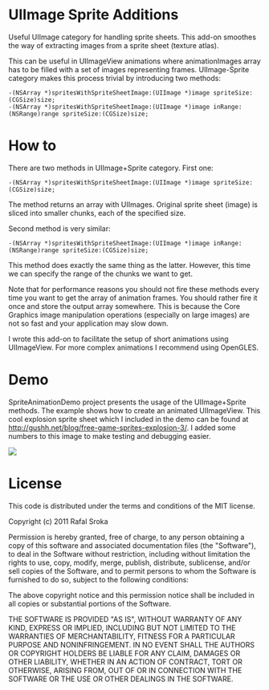 UIImage Sprite Additions
=============

Useful UIImage category for handling sprite sheets. This add-on smoothes the way of extracting images from a sprite sheet (texture atlas).

This can be useful in UIImageView animations where animationImages array has to be filled with a set of images representing frames. UIImage-Sprite category makes this process trivial by introducing two methods:

	-(NSArray *)spritesWithSpriteSheetImage:(UIImage *)image spriteSize:(CGSize)size;
	-(NSArray *)spritesWithSpriteSheetImage:(UIImage *)image inRange:(NSRange)range spriteSize:(CGSize)size;

How to
=======

There are two methods in UIImage+Sprite category. First one:

	-(NSArray *)spritesWithSpriteSheetImage:(UIImage *)image spriteSize:(CGSize)size;

The method returns an array with UIImages. Original sprite sheet (image) is sliced into smaller chunks, each of the specified size. 

Second method is very similar:

	-(NSArray *)spritesWithSpriteSheetImage:(UIImage *)image inRange:(NSRange)range spriteSize:(CGSize)size;

This method does exactly the same thing as the latter. However, this time we can specify the range of the chunks we want to get.

Note that for performance reasons you should not fire these methods every time you want to get the array of animation frames. You should rather fire it once and store the output array somewhere. This is because the Core Graphics image manipulation operations (especially on large images) are not so fast and your application may slow down.

I wrote this add-on to facilitate the setup of short animations using UIImageView. For more complex animations I recommend using OpenGLES. 
 
Demo
=======

SpriteAnimationDemo project presents the usage of the UIImage+Sprite methods. The example shows how to create an animated UIImageView. This cool explosion sprite sheet which I included in the demo can be found at http://gushh.net/blog/free-game-sprites-explosion-3/. I added some numbers to this image to make testing and debugging easier.

[![](http://dl.dropbox.com/u/7121070/github/UIImage-Sprite-Additions/t1.png)](http://dl.dropbox.com/u/7121070/github/UIImage-Sprite-Additions/1.png)

License
=======

This code is distributed under the terms and conditions of the MIT license. 

Copyright (c) 2011 Rafal Sroka

Permission is hereby granted, free of charge, to any person obtaining a copy of this software and associated documentation files (the "Software"), to deal in the Software without restriction, including without limitation the rights to use, copy, modify, merge, publish, distribute, sublicense, and/or sell copies of the Software, and to permit persons to whom the Software is furnished to do so, subject to the following conditions:

The above copyright notice and this permission notice shall be included in all copies or substantial portions of the Software.

THE SOFTWARE IS PROVIDED "AS IS", WITHOUT WARRANTY OF ANY KIND, EXPRESS OR IMPLIED, INCLUDING BUT NOT LIMITED TO THE WARRANTIES OF MERCHANTABILITY, FITNESS FOR A PARTICULAR PURPOSE AND NONINFRINGEMENT. IN NO EVENT SHALL THE AUTHORS OR COPYRIGHT HOLDERS BE LIABLE FOR ANY CLAIM, DAMAGES OR OTHER LIABILITY, WHETHER IN AN ACTION OF CONTRACT, TORT OR OTHERWISE, ARISING FROM, OUT OF OR IN CONNECTION WITH THE SOFTWARE OR THE USE OR OTHER DEALINGS IN THE SOFTWARE.
